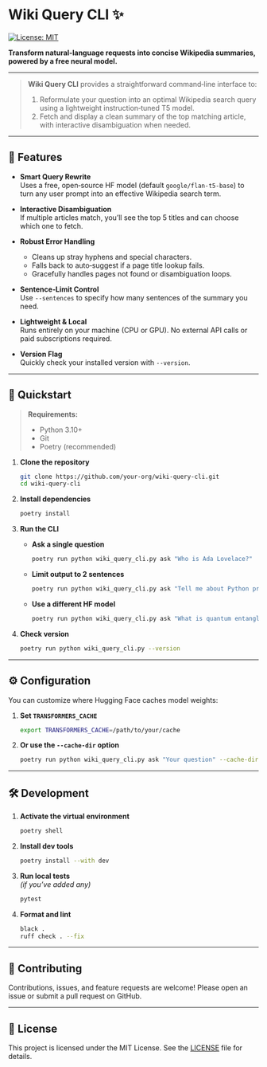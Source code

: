 # Wiki Query CLI ✨

[![License: MIT](https://img.shields.io/badge/License-MIT-yellow.svg)](https://opensource.org/licenses/MIT)

**Transform natural‑language requests into concise Wikipedia summaries, powered by a free neural model.**

---

> **Wiki Query CLI** provides a straightforward command‑line interface to:
> 1. Reformulate your question into an optimal Wikipedia search query using a lightweight instruction‑tuned T5 model.  
> 2. Fetch and display a clean summary of the top matching article, with interactive disambiguation when needed.

---

## 🌟 Features

- **Smart Query Rewrite**  
  Uses a free, open‑source HF model (default `google/flan‑t5‑base`) to turn any user prompt into an effective Wikipedia search term.

- **Interactive Disambiguation**  
  If multiple articles match, you’ll see the top 5 titles and can choose which one to fetch.

- **Robust Error Handling**  
  - Cleans up stray hyphens and special characters.  
  - Falls back to auto‑suggest if a page title lookup fails.  
  - Gracefully handles pages not found or disambiguation loops.

- **Sentence‑Limit Control**  
  Use `--sentences` to specify how many sentences of the summary you need.

- **Lightweight & Local**  
  Runs entirely on your machine (CPU or GPU). No external API calls or paid subscriptions required.

- **Version Flag**  
  Quickly check your installed version with `--version`.

---

## 🚀 Quickstart

> **Requirements:**  
> - Python 3.10+  
> - Git  
> - Poetry (recommended)

1. **Clone the repository**  
   ```bash
   git clone https://github.com/your‑org/wiki‑query‑cli.git
   cd wiki‑query‑cli
   ```

2. **Install dependencies**  
   ```bash
   poetry install
   ```

3. **Run the CLI**  
   - **Ask a single question**  
     ```bash
     poetry run python wiki_query_cli.py ask "Who is Ada Lovelace?"
     ```
   - **Limit output to 2 sentences**  
     ```bash
     poetry run python wiki_query_cli.py ask "Tell me about Python programming language" --sentences 2
     ```
   - **Use a different HF model**  
     ```bash
     poetry run python wiki_query_cli.py ask "What is quantum entanglement?" --model google/flan‑t5‑small
     ```

4. **Check version**  
   ```bash
   poetry run python wiki_query_cli.py --version
   ```

---

## ⚙️ Configuration

You can customize where Hugging Face caches model weights:

1. **Set `TRANSFORMERS_CACHE`**  
   ```bash
   export TRANSFORMERS_CACHE=/path/to/your/cache
   ```
2. **Or use the `--cache-dir` option**  
   ```bash
   poetry run python wiki_query_cli.py ask "Your question" --cache-dir /path/to/dir
   ```

---

## 🛠️ Development

1. **Activate the virtual environment**  
   ```bash
   poetry shell
   ```

2. **Install dev tools**  
   ```bash
   poetry install --with dev
   ```

3. **Run local tests**  
   *(if you’ve added any)*  
   ```bash
   pytest
   ```

4. **Format and lint**  
   ```bash
   black .
   ruff check . --fix
   ```

---

## 🤝 Contributing

Contributions, issues, and feature requests are welcome! Please open an issue or submit a pull request on GitHub.

---

## 📄 License

This project is licensed under the MIT License. See the [LICENSE](LICENSE) file for details.
